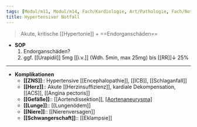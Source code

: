 ```yaml
---
tags: [Modul/m11, Modul/m14, Fach/Kardiologie, Art/Pathologie, Fach/Notfallmedizin/SOP]
title: Hypertensiver Notfall
---
```

> Akute, kritische [[Hypertonie]] + ==Endorganschäden==
- **SOP**
	1. Endorganschäden?
	2. ggf. [[Urapidil]] 5mg [[i.v.]] (Wdh. 5min, max 25mg) bis [[RR]]↓ 25%
---
- **Komplikationen**
	- **[[ZNS]]**:: Hypertensive [[Encephalopathie]], [[ICB]], [[Schlaganfall]]
	- **[[Herz]]**:: Akute [[Herzinsuffizienz]], kardiale Dekompensation, [[ACS]], [[Angina pectoris]]
	- **[[Gefäße]]**:: [[Aortendissektion]], [[Aortenaneurysma]](-ruptur)
	- **[[Lunge]]**:: [[Lungenödem]]
	- **[[Niere]]**:: [[Nierenversagen]]
	- **[[Schwangerschaft]]**:: [[Eklampsie]]
